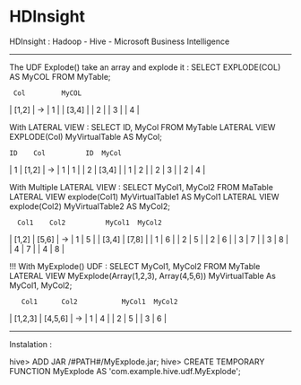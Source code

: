 HDInsight
=========

HDInsight : Hadoop - Hive - Microsoft Business Intelligence

-------------------------------------------------------------------------------------------------------------

The UDF Explode() take an array and explode it : SELECT EXPLODE(COL) AS MyCOL FROM MyTable;

     Col       	 MyCOL
  | [1,2] |	->	|  1  |
  | [3,4] |		|  2  |
  				|  3  |
  				|  4  |

With LATERAL VIEW : SELECT ID, MyCol FROM MyTable LATERAL VIEW EXPLODE(Col) MyVirtualTable AS MyCol;

    ID    Col          ID  MyCol
   | 1 | [1,2] |  ->  | 1 |  1  |
   | 2 | [3,4] |      | 1 |  2  |
                      | 2 |  3  |
                      | 2 |  4  |

With Multiple LATERAL VIEW : 
  SELECT MyCol1, MyCol2 FROM MaTable 
  LATERAL VIEW explode(Col1) MyVirtualTable1 AS MyCol1
  LATERAL VIEW explode(Col2) MyVirtualTable2 AS MyCol2;

      Col1    Col2          MyCol1  MyCol2
   | [1,2] | [5,6] |  ->  |   1   |   5   |
   | [3,4] | [7,8] |      |   1   |   6   |
                          |   2   |   5   |
                          |   2   |   6   |
                          |   3   |   7   |
                          |   3   |   8   |
                          |   4   |   7   |
                          |   4   |   8   |

!!! With MyExplode() UDF :
  SELECT MyCol1, MyCol2 FROM MyTable 
  LATERAL VIEW MyExplode(Array(1,2,3), Array(4,5,6)) MyVirtualTable As MyCol1, MyCol2;

       Col1      Col2           MyCol1  MyCol2
   | [1,2,3] | [4,5,6] |  ->  |   1   |   4   |
                              |   2   |   5   |
                              |   3   |   6   |

-------------------------------------------------------------------------------------------------------------
Instalation : 

hive>  ADD JAR /#PATH#/MyExplode.jar; 
hive>  CREATE TEMPORARY FUNCTION MyExplode AS 'com.example.hive.udf.MyExplode';


